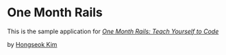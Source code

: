 # One Month Rails

This is the sample application for
[*One Month Rails: Teach Yourself to Code*](http://onemonthrails.com)

by [Hongseok Kim](http://hongdol.net)
